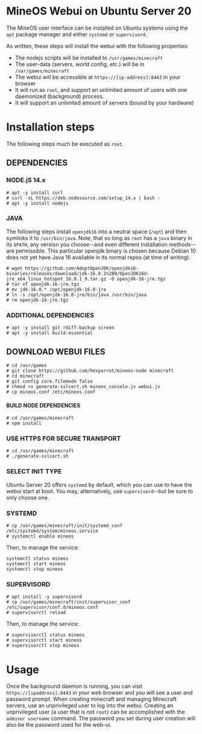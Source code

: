 # MineOS Webui on Ubuntu Server 20

The MineOS user interface can be installed on Ubuntu systems using the `apt` package manager and either `systemd` or `supervisord`.

As written, these steps will install the webui with the following properties:

- The nodejs scripts will be installed to `/usr/games/minecraft`
- The user-data (servers, world config, etc.) will be in `/var/games/minecraft`
- The webui will be accessible at `https://[ip-address]:8443` in your browser
- It will run as `root`, and support an unlimited amount of users with one daemonized (background) process.
- It will support an unlimited amount of servers (bound by your hardware)

# Installation steps

The following steps much be executed as `root`.

## DEPENDENCIES

### NODE.jS 14.x

```
# apt -y install curl
# curl -sL https://deb.nodesource.com/setup_14.x | bash -
# apt -y install nodejs
```

### JAVA

The following steps install `openjdk16` into a neutral space (`/opt`) and then symlinks it to `/usr/bin/java`. Note, that so long as `root` has a `java` binary in its `$PATH`, any version you choose--and even different installation methods--are permissible. This particular openjdk binary is chosen because Debian 10 does not yet have Java 16 available in its normal repos (at time of writing).

```
# wget https://github.com/AdoptOpenJDK/openjdk16-binaries/releases/download/jdk-16.0.1%2B9/OpenJDK16U-jre_x64_linux_hotspot_16.0.1_9.tar.gz -O openjdk-16-jre.tgz
# tar xf openjdk-16-jre.tgz
# mv jdk-16.0.* /opt/openjdk-16.0-jre
# ln -s /opt/openjdk-16.0-jre/bin/java /usr/bin/java
# rm openjdk-16-jre.tgz
```

### ADDITIONAL DEPENDENCIES

```
# apt -y install git rdiff-backup screen
# apt -y install build-essential
```

## DOWNLOAD WEBUI FILES

```
# cd /usr/games
# git clone https://github.com/hexparrot/mineos-node minecraft
# cd minecraft
# git config core.filemode false
# chmod +x generate-sslcert.sh mineos_console.js webui.js
# cp mineos.conf /etc/mineos.conf
```

#### BUILD NODE DEPENDENCIES

```
# cd /usr/games/minecraft
# npm install
```

### USE HTTPS FOR SECURE TRANSPORT

```
# cd /usr/games/minecraft
# ./generate-sslcert.sh
```

### SELECT INIT TYPE

Ubuntu Server 20 offers `systemd` by default, which you can use to have the webui start at boot. You may, alternatively, use `supervisord`--but be sure to only choose one.

### SYSTEMD

```
# cp /usr/games/minecraft/init/systemd_conf /etc/systemd/system/mineos.service
# systemctl enable mineos
```

Then, to manage the service:

```
systemctl status mineos
systemctl start mineos
systemctl stop mineos
```

### SUPERVISORD

```
# apt install -y supervisord
# cp /usr/games/minecraft/init/supervisor_conf /etc/supervisor/conf.d/mineos.conf
# supervisorctl reload
```

Then, to manage the service:

```
# supervisorctl status mineos
# supervisorctl start mineos
# supervisorctl stop mineos
```

# Usage

Once the background daemon is running, you can visit `https://[ipaddress]:8443` in your web browser and you will see a user and password prompt. When creating minecraft and managing Minecraft servers, use an unprivileged user to log into the webui. Creating an unprivileged user (a user that is not `root`) can be accomplished with the `adduser username` command. The password you set during user creation will also be the password used for the web-ui.
